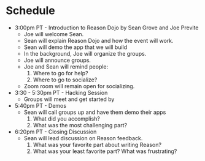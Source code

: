 # Schedule

- 3:00pm PT - Introduction to Reason Dojo by Sean Grove and Joe Previte
    - Joe will welcome Sean.
    - Sean will explain Reason Dojo and how the event will work.
    - Sean will demo the app that we will build
    - In the background, Joe will organize the groups.
    - Joe will announce groups.
    - Joe and Sean will remind people:
        1. Where to go for help?
        2. Where to go to socialize?
    - Zoom room will remain open for socializing.
- 3:30 - 5:30pm PT - Hacking Session
    - Groups will meet and get started by
- 5:40pm PT - Demos
    - Sean will call groups up and have them demo their apps
        1. What did you accomplish?
        2. What was the most challenging part?
- 6:20pm PT - Closing Discussion
    - Sean will lead discussion on Reason feedback.
        1. What was your favorite part about writing Reason?
        2. What was your least favorite part? What was frustrating?